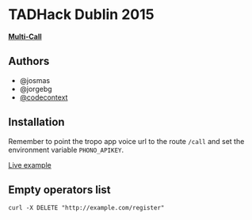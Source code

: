 # TADHack Dublin 2015

**[Multi-Call](https://www.youtube.com/watch?v=tdv48PVV__o)**

## Authors

- @josmas
- @jorgebg
- [@codecontext](https://twitter.com/codecontext)

## Installation

Remember to point the tropo app voice url to the route `/call` and set the environment variable `PHONO_APIKEY`.

[Live example](http://tadhack15-jorgebg.rhcloud.com/)

## Empty operators list

```
curl -X DELETE "http://example.com/register"
```
